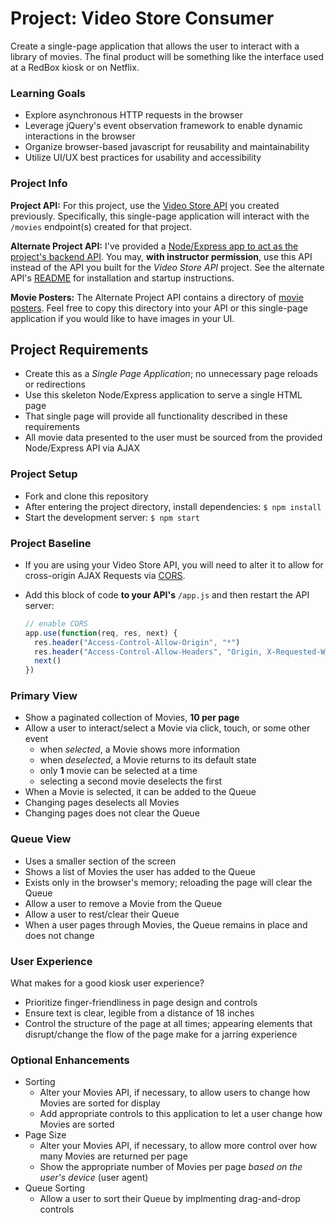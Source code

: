 # Project: Video Store Consumer
Create a single-page application that allows the user to interact with a library of movies. The final product will be something like the interface used at a RedBox kiosk or on Netflix.

### Learning Goals
- Explore asynchronous HTTP requests in the browser
- Leverage jQuery's event observation framework to enable dynamic interactions in the browser
- Organize browser-based javascript for reusability and maintainability
- Utilize UI/UX best practices for usability and accessibility

### Project Info
__Project API:__ For this project, use the [Video Store API](https://github.com/AdaGold/VideoStoreAPI) you created previously. Specifically, this single-page application will interact with the `/movies` endpoint(s) created for that project.

__Alternate Project API:__ I've provided a [Node/Express app to act as the project's backend API](https://github.com/AdaGold/video-store-kiosk-api). You may, __with instructor permission__, use this API instead of the API you built for the _Video Store API_ project. See the alternate API's [README](https://github.com/AdaGold/video-store-kiosk-api/blob/master/README.md) for installation and startup instructions.

__Movie Posters:__ The Alternate Project API contains a directory of [movie posters](https://github.com/AdaGold/video-store-kiosk-api/tree/master/public/images/posters). Feel free to copy this directory into your API or this single-page application if you would like to have images in your UI.

## Project Requirements
- Create this as a _Single Page Application_; no unnecessary page reloads or redirections
- Use this skeleton Node/Express application to serve a single HTML page
- That single page will provide all functionality described in these requirements 
- All movie data presented to the user must be sourced from the provided Node/Express API via AJAX

### Project Setup
- Fork and clone this repository
- After entering the project directory, install dependencies: `$ npm install`
- Start the development server: `$ npm start`

### Project Baseline
- If you are using your Video Store API, you will need to alter it to allow for cross-origin AJAX Requests via [CORS](https://developer.mozilla.org/en-US/docs/Web/HTTP/Access_control_CORS).
- Add this block of code __to your API's__ `/app.js` and then restart the API server:

  ```javascript
  // enable CORS
  app.use(function(req, res, next) {
    res.header("Access-Control-Allow-Origin", "*")
    res.header("Access-Control-Allow-Headers", "Origin, X-Requested-With, Content-Type, Accept")
    next()
  })
  ```

### Primary View
- Show a paginated collection of Movies, __10 per page__
- Allow a user to interact/select a Movie via click, touch, or some other event
  - when _selected_, a Movie shows more information
  - when _deselected_, a Movie returns to its default state
  - only __1__ movie can be selected at a time
  - selecting a second movie deselects the first
- When a Movie is selected, it can be added to the Queue
- Changing pages deselects all Movies
- Changing pages does not clear the Queue

### Queue View
- Uses a smaller section of the screen
- Shows a list of Movies the user has added to the Queue
- Exists only in the browser's memory; reloading the page will clear the Queue
- Allow a user to remove a Movie from the Queue
- Allow a user to rest/clear their Queue
- When a user pages through Movies, the Queue remains in place and does not change

### User Experience
What makes for a good kiosk user experience?

- Prioritize finger-friendliness in page design and controls
- Ensure text is clear, legible from a distance of 18 inches
- Control the structure of the page at all times; appearing elements that disrupt/change the flow of the page make for a jarring experience

### Optional Enhancements
- Sorting
  - Alter your Movies API, if necessary, to allow users to change how Movies are sorted for display
  - Add appropriate controls to this application to let a user change how Movies are sorted
- Page Size
  - Alter your Movies API, if necessary, to allow more control over how many Movies are returned per page
  - Show the appropriate number of Movies per page _based on the user's device_ (user agent)
- Queue Sorting
  - Allow a user to sort their Queue by implmenting drag-and-drop controls
